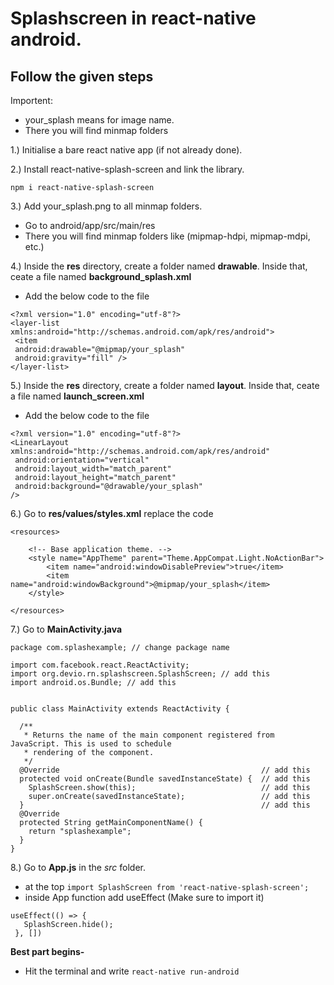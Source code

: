 # Splashscreen in react-native android.
## Follow the given steps

Importent:
 - your_splash means for image name.
 - There you will find minmap folders

1.) Initialise a bare react native app (if not already done).

2.) Install react-native-splash-screen and link the library.
```
npm i react-native-splash-screen
```

3.) Add your_splash.png to all minmap folders.
 - Go to android/app/src/main/res
 - There you will find minmap folders like (mipmap-hdpi, mipmap-mdpi, etc.)

4.) Inside the **res** directory, create a folder named **drawable**. Inside that, ceate a file named **background_splash.xml**
 - Add the below code to the file
```
<?xml version="1.0" encoding="utf-8"?>
<layer-list xmlns:android="http://schemas.android.com/apk/res/android">
 <item
 android:drawable="@mipmap/your_splash"
 android:gravity="fill" />
</layer-list>
```
5.) Inside the **res** directory, create a folder named **layout**. Inside that, ceate a file named **launch_screen.xml**
 - Add the below code to the file
```
<?xml version="1.0" encoding="utf-8"?>
<LinearLayout xmlns:android="http://schemas.android.com/apk/res/android"
 android:orientation="vertical"
 android:layout_width="match_parent"
 android:layout_height="match_parent"
 android:background="@drawable/your_splash"
/>
```

6.) Go to **res/values/styles.xml** replace the code
```
<resources>

    <!-- Base application theme. -->
    <style name="AppTheme" parent="Theme.AppCompat.Light.NoActionBar">
        <item name="android:windowDisablePreview">true</item>
        <item name="android:windowBackground">@mipmap/your_splash</item>
    </style>

</resources>

```

7.) Go to **MainActivity.java**
```
package com.splashexample; // change package name

import com.facebook.react.ReactActivity;
import org.devio.rn.splashscreen.SplashScreen; // add this
import android.os.Bundle; // add this


public class MainActivity extends ReactActivity {

  /**
   * Returns the name of the main component registered from JavaScript. This is used to schedule
   * rendering of the component.
   */
  @Override                                             // add this
  protected void onCreate(Bundle savedInstanceState) {  // add this
    SplashScreen.show(this);                            // add this
    super.onCreate(savedInstanceState);                 // add this
  }                                                     // add this
  @Override
  protected String getMainComponentName() {
    return "splashexample";
  }
}

```

8.) Go to **App.js** in the *src* folder.
 - at the top
```import SplashScreen from 'react-native-splash-screen';```
 - inside App function add useEffect (Make sure to import it)
 ```
 useEffect(() => {
    SplashScreen.hide();
  }, [])
```
**Best part begins-**
 - Hit the terminal and write ```react-native run-android```
